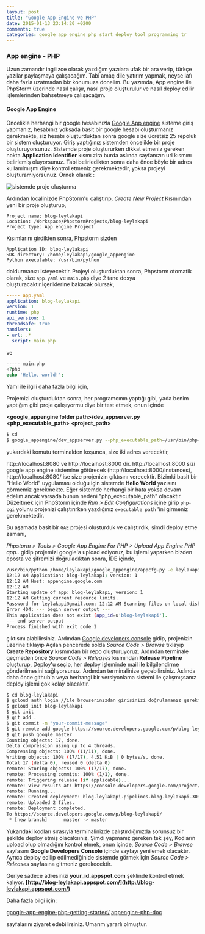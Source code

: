 ```yaml
---
layout: post
title: "Google App Engine ve PHP"
date: 2015-01-13 23:14:20 +0200
comments: true
categories: google app engine php start deploy tool programming tr
---
```


### App engine - PHP 

Uzun zamandır ingilizce olarak yazdığım yazılara ufak bir ara verip, türkçe yazılar paylaşmaya çalışacağım. 
Tabi amaç dile yatırım yapmak, neyse lafı daha fazla uzatmadan biz konumuza donelim. Bu yazımda, App engine ile PhpStorm
üzerinde nasıl çalışır, nasıl proje oluşturulur ve nasıl deploy edilir işlemlerinden bahsetmeye çalışacağım.

#### Google App Engine 

Öncelikle herhangi bir google hesabınızla [Google App engine](https://appengine.google.com/) sisteme giriş yapmanız,
hesabınız yoksada basit bir google hesabı oluşturmanız gerekmekte, siz hesabı oluşturduktan sonra google size ücretsiz 
25 repoluk bir sistem oluşturuyor. Giriş yaptığınız sistemden öncelikle bir proje oluşturuyorsunuz. Sistemde proje oluştururken
dikkat etmeniz gereken nokta **Application Identifier** kısmı zira burda aslında sayfanızın url kısmını belirlemiş oluyorsunuz.
Tabi belirledikten sonra daha önce böyle bir adres kullanılmışmı diye kontrol etmeniz gerekmektedir, yoksa projeyi oluşturamıyorsunuz.
Örnek olarak : 

![sistemde proje oluşturma](../images/gae_php/proje_oluşturma.png)

Ardından localinizde PhpStorm'u çalıştırıp, *Create New Project* Kısmından yeni bir proje oluşturup, 

```
Project name: blog-leylakapi
Location: /Workspace/PhpstormProjects/blog-leylakapi
Project type: App engine Project
```

Kısımlarını girdikten sonra, Phpstorm sizden 

```
Application ID: blog-leylakapi
SDK directory: /home/leylakapi/google_appengine
Python executable: /usr/bin/python
```

doldurmanızı isteyecektir. Projeyi oluşturduktan sonra, Phpstorm otomatik olarak, size `app.yaml` ve `main.php`
diye 2 tane dosya oluşturacaktır.İçeriklerine bakacak olursak,

```yaml
----- app.yaml
application: blog-leylakapi
version: 1
runtime: php
api_version: 1
threadsafe: true
handlers:
- url: .*
  script: main.php
```
ve 

```php
----- main.php
<?php
echo 'Hello, world!';
```
Yaml ile ilgili [daha fazla](https://cloud.google.com/appengine/docs/php/config/appconfig) bilgi için,

Projemizi oluşturduktan sonra, her programcının yaptığı gibi, yada benim yaptığım gibi proje çalışıyormu diye bir 
test etmek, onun içinde

**<google_appengine folder path>/dev_appserver.py <php_executable_path> <project_path>**

```bash
$ cd 
$ google_appengine/dev_appserver.py --php_executable_path=/usr/bin/php-cgi /home/leylakapi/PhpstormProjects/blog-leylakapi
```
yukardaki komutu terminalden koşunca, size iki adres verecektir, 

http://localhost:8080 ve http://localhost:8000 dir. http://localhost:8000 sizi google app engine sistemine götürecek
(http://localhost:8000/instances), http://localhost:8080/ ise size projenizin çıktısını verecektir. Bizimki basit bir 
"Hello World" uygulaması olduğu için sistemde **Hello World** yazısını görmemiz gerekmekte. Eğer sistemde herhangi bir hata yoksa
devam edelim ancak varsada bunun nedeni "php_executable_path" olacaktır. Düzeltmek için PhpStorm içinde 
*Run > Edit Configurations* içine girip `php-cgi` yolunu projenizi çalıştırırken yazdığınız `executable path` 'ini girmeniz gerekmektedir.

Bu aşamada basit bir `GAE` projesi oluşturduk ve çalıştırdık, şimdi deploy etme zamanı,

*Phpstorm > Tools > Google App Engine For PHP > Upload App Engine PHP app..* gidip projemizi google'a upload ediyoruz,
bu işlemi yaparken bizden eposta ve şifremizi doğruladıktan sonra, IDE içinde,

```bash
/usr/bin/python /home/leylakapi/google_appengine/appcfg.py -e leylakapi@gmail.com --passin --no_cookies -R --runtime=php update .
12:12 AM Application: blog-leylakapi; version: 1
12:12 AM Host: appengine.google.com
12:12 AM 
Starting update of app: blog-leylakapi, version: 1
12:12 AM Getting current resource limits.
Password for leylakapi@gmail.com: 12:12 AM Scanning files on local disk.
Error 404: --- begin server output ---
This application does not exist (app_id=u'blog-leylakapi').
--- end server output ---
Process finished with exit code 1
```
çıktısını alabilirsiniz. Ardından [Google developers console](https://console.developers.google.com/project) gidip,
projenizin üzerine tıklayıp Açılan pencerede solda *Source Code > Browse* tıklayıp **Create Repository** kısmından 
bir repo oluşturuyoruz. Ardından terminale geçmeden önce *Source Code > Releases* kısmından **Release Pipeline** oluşturup,
Deploy'u seçip, her deploy işleminde mail ile bilgilendirme gönderilmesini sağlıyorsunuz.
Ardından terminalinize geçebilirsiniz. Aslında daha önce github'a veya herhangi bir versiyonlama sistemi ile çalışmışsanız
deploy işlemi çok kolay olacaktır.

```bash
$ cd blog-leylakapi
$ gcloud auth login //ile browserınızdan girişinizi doğrulamanız gerekmekte
$ gcloud init blog-leylakapi
$ git init
$ git add .
$ git commit -m "your-commit-message"
$ git remote add google https://source.developers.google.com/p/blog-leylakapi/ 
$ git push google master 
Counting objects: 17, done.
Delta compression using up to 4 threads.
Compressing objects: 100% (11/11), done.
Writing objects: 100% (17/17), 4.51 KiB | 0 bytes/s, done.
Total 17 (delta 0), reused 0 (delta 0)
remote: Storing objects: 100% (17/17), done.
remote: Processing commits: 100% (1/1), done.
remote: Triggering release (if applicable)...
remote: View results at: https://console.developers.google.com/project/837610927376/clouddev/pipelines/6254814975492096_P27doksWWBM_80fc5cc6cde1a4b611407437b489cb5d1a1e7f2c
remote: Running...
remote: Created deployment: blog-leylakapi.pipelines.blog-leylakapi-303bb8035070999231.deployment_6254814975492096_1421188115759
remote: Uploaded 2 files.
remote: Deployment completed.
To https://source.developers.google.com/p/blog-leylakapi/
 * [new branch]      master -> master
```
Yukarıdaki kodları sırasıyla terminalinizde çalıştırdığınızda sorunsuz bir şekilde deploy etmiş olacaksınız.
Şimdi yapmanız gereken tek şey, Kodların upload olup olmadığını kontrol etmek, onun içinde, 
*Source Code > Browse* sayfasını **Google Developers Console** içinde sayfayı yenilemek olacaktır. 
Ayrıca deploy edilip edilmediğinide sistemde görmek için *Source Code > Releases* sayfasına gitmeniz gerekecektir.

Geriye sadece adresinizi **your_id.appspot.com** şeklinde kontrol etmek kalıyor. 
**[http://blog-leylakapi.appspot.com/](http://blog-leylakapi.appspot.com/)**

Daha fazla bilgi için:

[google-app-engine-php-getting-started/](http://www.sitepoint.com/google-app-engine-php-getting-started/)
[appengine-php-doc](https://cloud.google.com/appengine/docs/php/)

sayfalarını ziyaret edebilirsiniz. Umarım yararlı olmuştur.